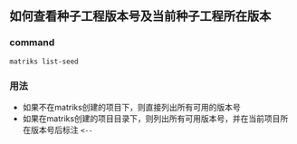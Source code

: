 ## 如何查看种子工程版本号及当前种子工程所在版本

### command
`matriks list-seed`

### 用法
 - 如果不在matriks创建的项目下，则直接列出所有可用的版本号
 - 如果在matriks创建的项目目录下，则列出所有可用版本号，并在当前项目所在版本号后标注 `<--`